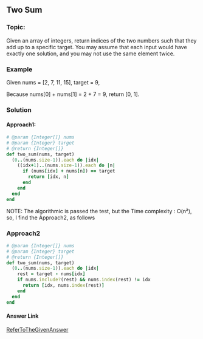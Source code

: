 Two Sum
---------------------------
### Topic:
Given an array of integers, return indices of the two numbers such that they add up to a specific target.
You may assume that each input would have exactly one solution, and you may not use the same element twice.

### Example
  Given nums = [2, 7, 11, 15], target = 9,

  Because nums[0] + nums[1] = 2 + 7 = 9,
  return [0, 1].

### Solution
#### Approach1:
```ruby
# @param {Integer[]} nums
# @param {Integer} target
# @return {Integer[]}
def two_sum(nums, target)
  (0..(nums.size-1)).each do |idx|
    ((idx+1)..(nums.size-1)).each do |n|
      if (nums[idx] + nums[n]) == target
        return [idx, n]
      end
    end
  end
end
```
NOTE:
The algorithmic is passed the test, but the Time complexity : O(n²), so, I find the Approach2, as follows

### Approach2
```ruby
# @param {Integer[]} nums
# @param {Integer} target
# @return {Integer[]}
def two_sum(nums, target)
  (0..(nums.size-1)).each do |idx|
    rest = target - nums[idx]
    if nums.include?(rest) && nums.index(rest) != idx
      return [idx, nums.index(rest)]
    end
  end
end
```

#### Answer Link
[ReferToTheGivenAnswer](https://leetcode.com/articles/two-sum/)
